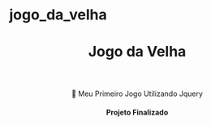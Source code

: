# jogo_da_velha

 
 <h1 align="center">Jogo da Velha</h1>
  <h1 align="center">
  <img alt="" title="" src="0.jpg" />
</h1>

<p align="center">🚀 Meu Primeiro Jogo Utilizando Jquery</p>
 
 <h4 align="center"> 
  Projeto Finalizado
</h4>



